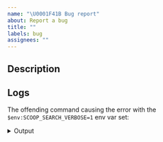 ```yaml
---
name: "\U0001F41B Bug report"
about: Report a bug
title: ""
labels: bug
assignees: ""
---
```


## Description

<!-- Bug description goes here -->

## Logs

The offending command causing the error with the `$env:SCOOP_SEARCH_VERBOSE=1` env var set:

<details>
  <summary>Output</summary>
  <!-- For example if `scoop-search qwerty` causes some unwanted behavior, paste the output of `$env:SCOOP_SEARCH_VERBOSE=1 ; scoop-search qwerty ; $env:SCOOP_SEARCH_VERBOSE=$null` below -->
  ```txt
  ```
</details>
